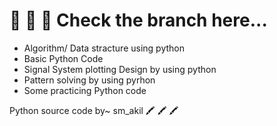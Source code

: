 # :closed_book: :closed_book: :closed_book: Check the branch here...

* Algorithm/ Data stracture using python
* Basic Python Code 
* Signal System plotting Design by using python
* Pattern solving by using pyrhon
* Some practicing Python code


Python source code by~ sm_akil :crayon: :crayon: :crayon: 

